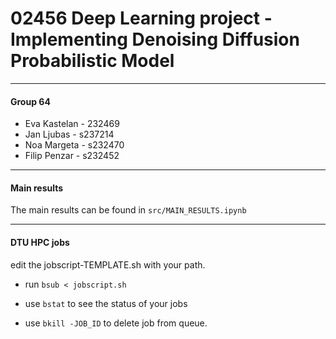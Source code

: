 # 02456 Deep Learning project - Implementing Denoising Diffusion Probabilistic Model
---
#### Group 64
- Eva Kastelan - 232469
- Jan Ljubas - s237214
- Noa Margeta - s232470
- Filip Penzar - s232452

---

#### Main results

The main results can be found in `src/MAIN_RESULTS.ipynb`

---

#### DTU HPC jobs

edit the jobscript-TEMPLATE.sh with your path.

- run `bsub < jobscript.sh`

- use `bstat` to see the status of your jobs

- use `bkill -JOB_ID` to delete job from queue.
